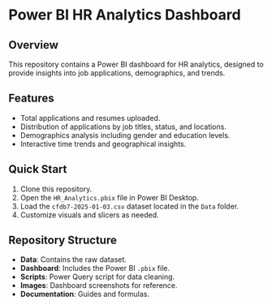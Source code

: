 # Power BI HR Analytics Dashboard

## Overview
This repository contains a Power BI dashboard for HR analytics, designed to provide insights into job applications, demographics, and trends.

## Features
- Total applications and resumes uploaded.
- Distribution of applications by job titles, status, and locations.
- Demographics analysis including gender and education levels.
- Interactive time trends and geographical insights.

## Quick Start
1. Clone this repository.
2. Open the `HR_Analytics.pbix` file in Power BI Desktop.
3. Load the `cfdb7-2025-01-03.csv` dataset located in the `Data` folder.
4. Customize visuals and slicers as needed.

## Repository Structure
- **Data**: Contains the raw dataset.
- **Dashboard**: Includes the Power BI `.pbix` file.
- **Scripts**: Power Query script for data cleaning.
- **Images**: Dashboard screenshots for reference.
- **Documentation**: Guides and formulas.


